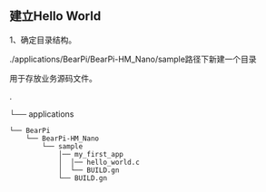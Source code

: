 建立Hello World
-------------------------------------

1、确定目录结构。

  ./applications/BearPi/BearPi-HM_Nano/sample路径下新建一个目录
  
  用于存放业务源码文件。


.

└── applications  

    └── BearPi 
        └── BearPi-HM_Nano
            └── sample
                │── my_first_app
                │  │── hello_world.c
                │  └── BUILD.gn
                └── BUILD.gn
                
                
                
                











